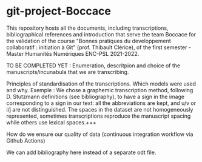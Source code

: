 # git-project-Boccace
This repository hosts all the documents, including transcriptions, bibliographical references and introduction that serve the team Boccace for the validation of the course "Bonnes pratiques du developpement collaboratif : initiation à Git" (prof. Thibault Clérice), of the first semester - Master Humanités Numériques ENC-PSL 2021-2022. 

TO BE COMPLETED YET :
Enumeration, descritpion and choice of the manuscripts/incunabula that we are transcribing.
 
Principles of standardisation of the transcriptions. Which models were used and why.  Exemple : We chose a graphemic transcription method, following D. Stutzmann definitions (see bibliography), to have a sign in the image corresponding to a sign in our text: all the abbreviations are kept, and u/v or i/j are not distinguished. The spaces in the dataset are not homogeneously represented, sometimes transcriptions reproduce the manuscript spacing while others use lexical spaces.+++

How do we ensure our quality of data (continuous integration workflow via Github Actions)

We can add bibliography here instead of a separate odt file.
